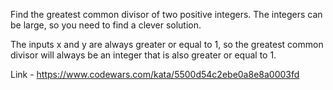 Find the greatest common divisor of two positive integers. The integers can be large, so you need to find a clever solution.

The inputs x and y are always greater or equal to 1, so the greatest common divisor will always be an integer that is also greater or equal to 1.

Link - https://www.codewars.com/kata/5500d54c2ebe0a8e8a0003fd
